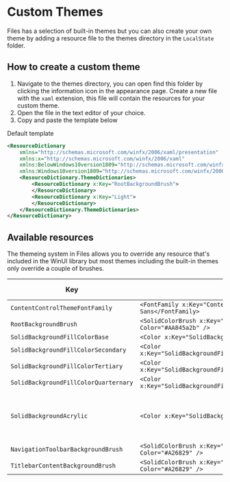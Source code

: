 # Custom Themes

Files has a selection of built-in themes but you can also create your own theme by adding a resource file to the themes directory in the `LocalState` folder.

## How to create a custom theme

1. Navigate to the themes directory, you can open find this folder by clicking the information icon in the appearance page. Create a new file with the `xaml` extension, this file will contain the resources for your custom theme.
2. Open the file in the text editor of your choice.
3. Copy and paste the template below

Default template
```xml
<ResourceDictionary
    xmlns="http://schemas.microsoft.com/winfx/2006/xaml/presentation"
    xmlns:x="http://schemas.microsoft.com/winfx/2006/xaml"
    xmlns:BelowWindows10version1809="http://schemas.microsoft.com/winfx/2006/xaml/presentation?IsApiContractNotPresent(Windows.Foundation.UniversalApiContract, 7)"
    xmlns:Windows10version1809="http://schemas.microsoft.com/winfx/2006/xaml/presentation?IsApiContractPresent(Windows.Foundation.UniversalApiContract, 7)">
    <ResourceDictionary.ThemeDictionaries>
        <ResourceDictionary x:Key="RootBackgroundBrush">
        </ResourceDictionary>
        <ResourceDictionary x:Key="Light">
        </ResourceDictionary>
    </ResourceDictionary.ThemeDictionaries>
</ResourceDictionary>
```

## Available resources

The themeing system in Files allows you to override any resource that's included in the WinUI library but most themes including the built-in themes only override a couple of brushes.

| Key | Example | Default value |
| --------- | ----------- | ---------- |
| `ContentControlThemeFontFamily` | `<FontFamily x:Key="ContentControlThemeFontFamily">Comic Sans</FontFamily>` | `Segoe UI Variable` |
| `RootBackgroundBrush` | `<SolidColorBrush x:Key="RootBackgroundBrush" Color="#AA845a2b" />` | `Transparent` | 
| `SolidBackgroundFillColorBase` | `<Color x:Key="SolidBackgroundFillColorBase">#A26829</Color>` |  |
| `SolidBackgroundFillColorSecondary` | `<Color x:Key="SolidBackgroundFillColorSecondary">#845a2b</Color>` |  |
| `SolidBackgroundFillColorTertiary` | `<Color x:Key="SolidBackgroundFillColorTertiary">#A26829</Color>` |  |
| `SolidBackgroundFillColorQuarternary` | `<Color x:Key="SolidBackgroundFillColorQuarternary">#A26829</Color>` |  |
| `SolidBackgroundAcrylic` | `<Color x:Key="SolidBackgroundAcrylic">#A26829</Color>` | Light theme: `#FFFFFF` Dark theme: `#2C2C2C` |
| `NavigationToolbarBackgroundBrush` | `<SolidColorBrush x:Key="NavigationToolbarBackgroundBrush" Color="#A26829" />` | `#00000000` |
| `TitlebarContentBackgroundBrush` | `<SolidColorBrush x:Key="TitlebarContentBackgroundBrush" Color="#A26829" />` | `Transparent` |
